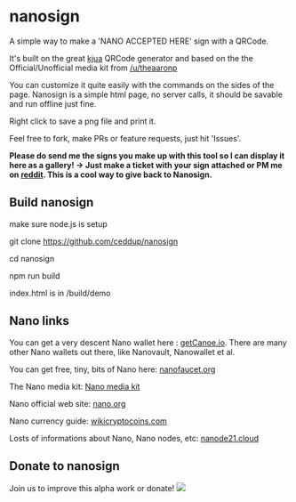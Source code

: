 # nanosign

A simple way to make a 'NANO ACCEPTED HERE' sign with a QRCode.

It's built on the great [kjua](https://larsjung.de/kjua/) QRCode generator and based on the the Official/Unofficial media kit from [/u/theaaronp](https://www.reddit.com/u/theaaronp)

You can customize it quite easily with the commands on the sides of the page. Nanosign is a simple html page, no server calls, it should be savable and run offline just fine.

Right click to save a png file and print it.

Feel free to fork, make PRs or feature requests, just hit 'Issues'.

**Please do send me the signs you make up with this tool so I can display it here as a gallery! -> Just make a ticket with your sign attached or PM me on [reddit](https://www.reddit.com/user/ceddup/). This is a cool way to give back to Nanosign.**

## Build nanosign
make sure node.js is setup

git clone https://github.com/ceddup/nanosign

cd nanosign

npm run build

index.html is in /build/demo

## Nano links
You can get a very descent Nano wallet here : [getCanoe.io](https://getcanoe.io). There are many other Nano wallets out there, like Nanovault, Nanowallet et al.

You can get free, tiny, bits of Nano here: [nanofaucet.org](https://www.nanofaucet.org/)

The Nano media kit: [Nano media kit](https://www.reddit.com/r/nanocurrency/comments/88htfi/the_official_unofficial_media_kit_want_to_help/)

Nano official web site: [nano.org](https://nano.org)

Nano currency guide: [wikicryptocoins.com](https://www.wikicryptocoins.com/currency/Nano)

Losts of informations about Nano, Nano nodes, etc: [nanode21.cloud](https://nanode21.cloud)

## Donate to nanosign
Join us to improve this alpha work or donate!
![](http://nanosign.org/Nanosign_donate.png)

